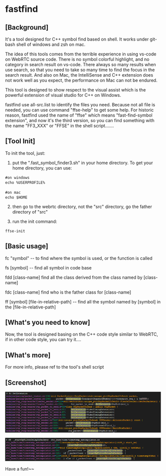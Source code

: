 # fastfind
## [Background]

It's a tool designed for C++ symbol find based on shell. It works under git-bash shell of windows and zsh on mac. 

The idea of this tools comes from the terrible experience in using vs-code on WebRTC source code. There is no symbol colorful highlight, and no category in search result on vs-code. There always so many results when use search, so that you need to take so many time to find the focus in the search result.  And also on Mac, the IntelliSense and C++ extension does not work well as you expect, the performance on Mac can not be endured. 

This tool is designed to show respect to the visual assist which is the powerful extension of visual studio for C++ on Windows.

fastfind use all-src.list to identify the files you need. Because not all file is needed, you can use command "ffse-help" to get some help. For historic reason, fastfind used the name of "ffse" which means "fast-find-symbol extension", and now it's the third version, so you can find something with the name "FF3_XXX" or "FFSE" in the shell script.......



## [Tool Init]

To init the tool, just:

1. put the ".fast_symbol_finder3.sh" in your home directory. To get your home directory, you can use:

```shell
#on windows 
echo %USERPROFILE%

#on mac
echo $HOME
```

2. then go to the webrtc directory, not the "src" directory, go the father directory of "src"

3. run the init command:

```shell
ffse-init
```



## [Basic usage]

fc "symbol"  -- to find where the symbol is used, or the function is called

fs [symbol] -- find all symbol in code base

fdd [class-name] find all the class derived from the class named by [class-name]

fdc [class-name] find who is the father class for  [class-name]

ff [symbol]  [file-in-relative-path] -- find all the symbol named by [symbol] in the [file-in-relative-path] 



## [What's you need to know]

Now, the tool is designed basing on the C++ code style similar to WebRTC, if in other code style, you can try it....



## [What's more]

For more info, please ref to the tool's shell script



## [Screenshot]

![image-20240603162736239](readme.pic/image-20240603162736239.png)

![image-20240603162922268](readme.pic/image-20240603162922268.png)

Have a fun!~~
